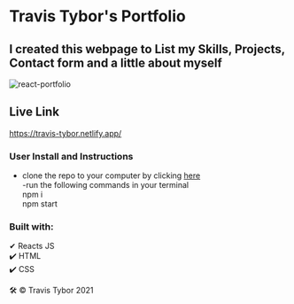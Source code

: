 # Travis Tybor's Portfolio

## I created this webpage to List my Skills, Projects, Contact form and a little about myself

![react-portfolio](https://user-images.githubusercontent.com/77369211/147795617-f7109812-3ae9-4f83-a546-b33d3a0225ab.jpg)

## Live Link

https://travis-tybor.netlify.app/

###  User Install and Instructions
- clone the repo to your computer by clicking [here](https://github.com/tygrski/portfolio-react)<br/>
-run the following commands in your terminal<br/>
npm i<br/>
npm start

### Built with: <br/>
✔ Reacts JS<br/>
✔️ HTML<br/>
✔️ CSS


🛠️ © Travis Tybor 2021

